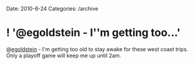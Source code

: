 Date: 2010-6-24
Categories: /archive

# ! '@egoldstein -  I''m getting too...'

@<a href="http://twitter.com/egoldstein" class="aktt_username">egoldstein</a> -  I'm getting too old to stay awake for these west coast trips. Only a playoff game will keep me up until 2am.
